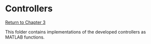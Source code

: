 # Controllers

[Return to Chapter 3](../Chapter%203.md)

This folder contains implementations of the developed controllers as MATLAB functions.
